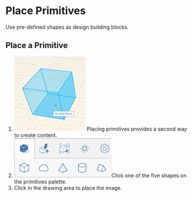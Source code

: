 # Place Primitives

Use pre-defined shapes as design building blocks.

## Place a Primitive

1. ![](Images/GUID-08D9B90C-BE55-4596-BFFB-3436E9D2A939-low.png) Placing primitives provides a second way to create content.
2. ![](Images/GUID-64BB4908-639E-4A56-BA99-7241421CF82F-low.png)Click one of the five shapes on the primitives palette.
3. Click in the drawing area to place the image.
